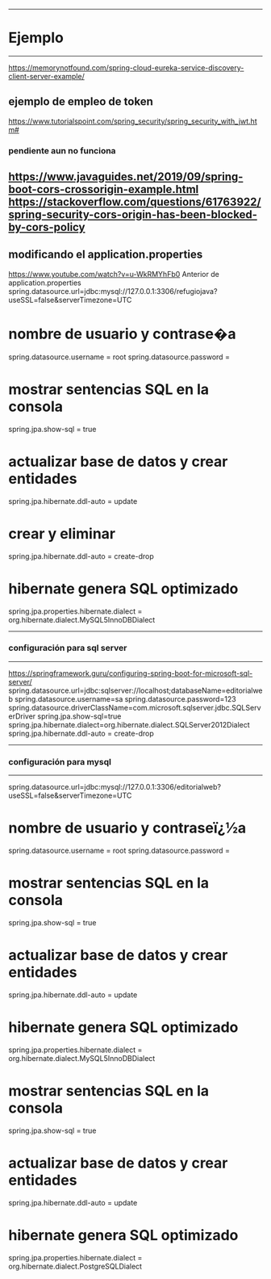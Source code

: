 

--------------------------
# Ejemplo
--------------------------
https://memorynotfound.com/spring-cloud-eureka-service-discovery-client-server-example/

## ejemplo de empleo de token
https://www.tutorialspoint.com/spring_security/spring_security_with_jwt.htm#


### pendiente aun no funciona
https://www.javaguides.net/2019/09/spring-boot-cors-crossorigin-example.html
https://stackoverflow.com/questions/61763922/spring-security-cors-origin-has-been-blocked-by-cors-policy
---------------------------------------
modificando el application.properties
---------------------------------------
https://www.youtube.com/watch?v=u-WkRMYhFb0
Anterior de application.properties
spring.datasource.url=jdbc:mysql://127.0.0.1:3306/refugiojava?useSSL=false&serverTimezone=UTC

# nombre de usuario y contrase�a
spring.datasource.username = root
spring.datasource.password =

# mostrar sentencias SQL en la consola
spring.jpa.show-sql = true

# actualizar base de datos y crear entidades
spring.jpa.hibernate.ddl-auto = update

# crear y eliminar
spring.jpa.hibernate.ddl-auto = create-drop

# hibernate genera SQL optimizado
spring.jpa.properties.hibernate.dialect = org.hibernate.dialect.MySQL5InnoDBDialect

------------------
### configuración para sql server
--------------------------
https://springframework.guru/configuring-spring-boot-for-microsoft-sql-server/
spring.datasource.url=jdbc:sqlserver://localhost;databaseName=editorialweb
spring.datasource.username=sa
spring.datasource.password=123
spring.datasource.driverClassName=com.microsoft.sqlserver.jdbc.SQLServerDriver
spring.jpa.show-sql=true
spring.jpa.hibernate.dialect=org.hibernate.dialect.SQLServer2012Dialect
spring.jpa.hibernate.ddl-auto = create-drop


------------------------------
### configuración para mysql
-------------------------------
spring.datasource.url=jdbc:mysql://127.0.0.1:3306/editorialweb?useSSL=false&serverTimezone=UTC

# nombre de usuario y contraseï¿½a
spring.datasource.username = root
spring.datasource.password =

# mostrar sentencias SQL en la consola
spring.jpa.show-sql = true

# actualizar base de datos y crear entidades
spring.jpa.hibernate.ddl-auto = update

# hibernate genera SQL optimizado
spring.jpa.properties.hibernate.dialect = org.hibernate.dialect.MySQL5InnoDBDialect


# mostrar sentencias SQL en la consola
spring.jpa.show-sql = true

# actualizar base de datos y crear entidades
spring.jpa.hibernate.ddl-auto = update

# hibernate genera SQL optimizado
spring.jpa.properties.hibernate.dialect = org.hibernate.dialect.PostgreSQLDialect



